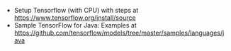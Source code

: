 * Setup Tensorflow (with CPU) with steps at https://www.tensorflow.org/install/source
* Sample TensorFlow for Java: Examples at https://github.com/tensorflow/models/tree/master/samples/languages/java
